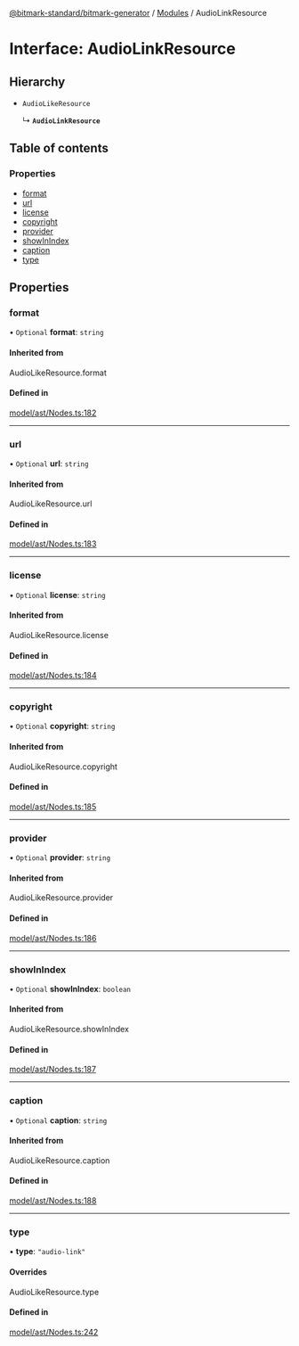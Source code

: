 [@bitmark-standard/bitmark-generator](../API.md) / [Modules](../modules.md) / AudioLinkResource

# Interface: AudioLinkResource

## Hierarchy

- `AudioLikeResource`

  ↳ **`AudioLinkResource`**

## Table of contents

### Properties

- [format](AudioLinkResource.md#format)
- [url](AudioLinkResource.md#url)
- [license](AudioLinkResource.md#license)
- [copyright](AudioLinkResource.md#copyright)
- [provider](AudioLinkResource.md#provider)
- [showInIndex](AudioLinkResource.md#showInIndex)
- [caption](AudioLinkResource.md#caption)
- [type](AudioLinkResource.md#type)

## Properties

### format

• `Optional` **format**: `string`

#### Inherited from

AudioLikeResource.format

#### Defined in

[model/ast/Nodes.ts:182](https://github.com/getMoreBrain/bitmark-generator/blob/a7a40de/src/model/ast/Nodes.ts#L182)

___

### url

• `Optional` **url**: `string`

#### Inherited from

AudioLikeResource.url

#### Defined in

[model/ast/Nodes.ts:183](https://github.com/getMoreBrain/bitmark-generator/blob/a7a40de/src/model/ast/Nodes.ts#L183)

___

### license

• `Optional` **license**: `string`

#### Inherited from

AudioLikeResource.license

#### Defined in

[model/ast/Nodes.ts:184](https://github.com/getMoreBrain/bitmark-generator/blob/a7a40de/src/model/ast/Nodes.ts#L184)

___

### copyright

• `Optional` **copyright**: `string`

#### Inherited from

AudioLikeResource.copyright

#### Defined in

[model/ast/Nodes.ts:185](https://github.com/getMoreBrain/bitmark-generator/blob/a7a40de/src/model/ast/Nodes.ts#L185)

___

### provider

• `Optional` **provider**: `string`

#### Inherited from

AudioLikeResource.provider

#### Defined in

[model/ast/Nodes.ts:186](https://github.com/getMoreBrain/bitmark-generator/blob/a7a40de/src/model/ast/Nodes.ts#L186)

___

### showInIndex

• `Optional` **showInIndex**: `boolean`

#### Inherited from

AudioLikeResource.showInIndex

#### Defined in

[model/ast/Nodes.ts:187](https://github.com/getMoreBrain/bitmark-generator/blob/a7a40de/src/model/ast/Nodes.ts#L187)

___

### caption

• `Optional` **caption**: `string`

#### Inherited from

AudioLikeResource.caption

#### Defined in

[model/ast/Nodes.ts:188](https://github.com/getMoreBrain/bitmark-generator/blob/a7a40de/src/model/ast/Nodes.ts#L188)

___

### type

• **type**: ``"audio-link"``

#### Overrides

AudioLikeResource.type

#### Defined in

[model/ast/Nodes.ts:242](https://github.com/getMoreBrain/bitmark-generator/blob/a7a40de/src/model/ast/Nodes.ts#L242)
